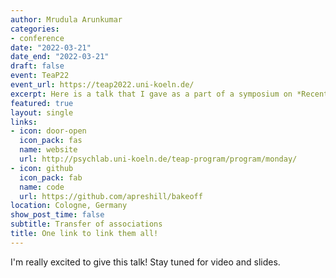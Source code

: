 ```yaml
---
author: Mrudula Arunkumar
categories:
- conference
date: "2022-03-21"
date_end: "2022-03-21"
draft: false
event: TeaP22
event_url: https://teap2022.uni-koeln.de/
excerpt: Here is a talk that I gave as a part of a symposium on *Recent advances in Binding and Retrieval in Action Control* during the TeaP22.
featured: true
layout: single
links:
- icon: door-open
  icon_pack: fas
  name: website
  url: http://psychlab.uni-koeln.de/teap-program/program/monday/
- icon: github
  icon_pack: fab
  name: code
  url: https://github.com/apreshill/bakeoff
location: Cologne, Germany
show_post_time: false
subtitle: Transfer of associations
title: One link to link them all!
---
```


I'm really excited to give this talk! Stay tuned for video and slides.
